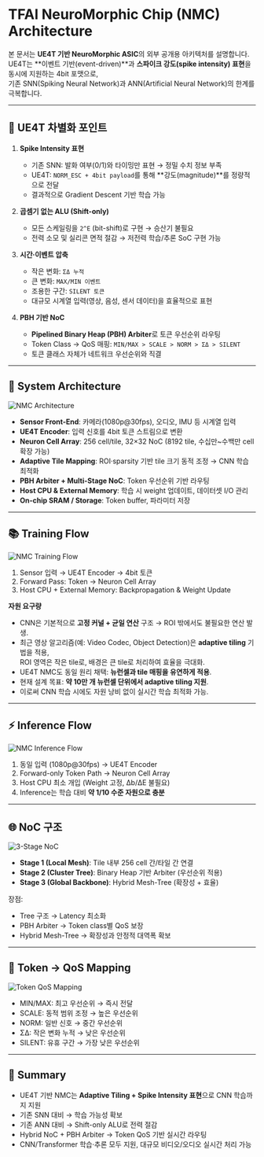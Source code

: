 # TFAI NeuroMorphic Chip (NMC) Architecture

본 문서는 **UE4T 기반 NeuroMorphic ASIC**의 외부 공개용 아키텍처를 설명합니다.  
UE4T는 **이벤트 기반(event-driven)**과 **스파이크 강도(spike intensity) 표현**을 동시에 지원하는 4bit 포맷으로,  
기존 SNN(Spiking Neural Network)과 ANN(Artificial Neural Network)의 한계를 극복합니다.

---

## 🔑 UE4T 차별화 포인트

1. **Spike Intensity 표현**  
   - 기존 SNN: 발화 여부(0/1)와 타이밍만 표현 → 정밀 수치 정보 부족  
   - UE4T: `NORM_ESC + 4bit payload`를 통해 **강도(magnitude)**를 정량적으로 전달  
   - 결과적으로 Gradient Descent 기반 학습 가능

2. **곱셈기 없는 ALU (Shift-only)**  
   - 모든 스케일링을 `2^E` (bit-shift)로 구현 → 승산기 불필요  
   - 전력 소모 및 실리콘 면적 절감 → 저전력 학습/추론 SoC 구현 가능

3. **시간·이벤트 압축**  
   - 작은 변화: `ΣΔ 누적`  
   - 큰 변화: `MAX/MIN 이벤트`  
   - 조용한 구간: `SILENT 토큰`  
   - 대규모 시계열 입력(영상, 음성, 센서 데이터)을 효율적으로 표현

4. **PBH 기반 NoC**  
   - **Pipelined Binary Heap (PBH) Arbiter**로 토큰 우선순위 라우팅  
   - Token Class → QoS 매핑: `MIN/MAX > SCALE > NORM > ΣΔ > SILENT`  
   - 토큰 클래스 자체가 네트워크 우선순위와 직결 

---

## 🧩 System Architecture

![NMC Architecture](diagrams/nmc_architecture.svg)

- **Sensor Front-End**: 카메라(1080p@30fps), 오디오, IMU 등 시계열 입력  
- **UE4T Encoder**: 입력 신호를 4bit 토큰 스트림으로 변환  
- **Neuron Cell Array**: 256 cell/tile, 32×32 NoC (8192 tile, 수십만~수백만 cell 확장 가능)  
- **Adaptive Tile Mapping**: ROI·sparsity 기반 tile 크기 동적 조정 → CNN 학습 최적화  
- **PBH Arbiter + Multi-Stage NoC**: Token 우선순위 기반 라우팅  
- **Host CPU & External Memory**: 학습 시 weight 업데이트, 데이터셋 I/O 관리  
- **On-chip SRAM / Storage**: Token buffer, 파라미터 저장

---

## 📚 Training Flow

![NMC Training Flow](diagrams/nmc_training_flow.svg)

1. Sensor 입력 → UE4T Encoder → 4bit 토큰  
2. Forward Pass: Token → Neuron Cell Array  
3. Host CPU + External Memory: Backpropagation & Weight Update  

**자원 요구량**  
- CNN은 기본적으로 **고정 커널 + 균일 연산** 구조 → ROI 밖에서도 불필요한 연산 발생.  
- 최근 영상 알고리즘(예: Video Codec, Object Detection)은 **adaptive tiling** 기법을 적용,  
  ROI 영역은 작은 tile로, 배경은 큰 tile로 처리하여 효율을 극대화.  
- UE4T NMC도 동일 원리 채택: **뉴런셀과 tile 매핑을 유연하게 적용**.  
- 현재 설계 목표: **약 10만 개 뉴런셀 단위에서 adaptive tiling 지원**.  
- 이로써 CNN 학습 시에도 자원 낭비 없이 실시간 학습 최적화 가능.

---

## ⚡ Inference Flow

![NMC Inference Flow](diagrams/nmc_inference_flow.svg)

1. 동일 입력 (1080p@30fps) → UE4T Encoder  
2. Forward-only Token Path → Neuron Cell Array  
3. Host CPU 최소 개입 (Weight 고정, Δb/ΔE 불필요)  
4. Inference는 학습 대비 **약 1/10 수준 자원으로 충분**

---

## 🌐 NoC 구조

![3-Stage NoC](diagrams/nmc_noc_3stage.svg)

- **Stage 1 (Local Mesh)**: Tile 내부 256 cell 간/타일 간 연결  
- **Stage 2 (Cluster Tree)**: Binary Heap 기반 Arbiter (우선순위 적용)  
- **Stage 3 (Global Backbone)**: Hybrid Mesh-Tree (확장성 + 효율)  

장점:  
- Tree 구조 → Latency 최소화  
- PBH Arbiter → Token class별 QoS 보장  
- Hybrid Mesh-Tree → 확장성과 안정적 대역폭 확보

---

## 🎯 Token → QoS Mapping

![Token QoS Mapping](diagrams/nmc_token_qos.svg)

- MIN/MAX: 최고 우선순위 → 즉시 전달  
- SCALE: 동적 범위 조정 → 높은 우선순위  
- NORM: 일반 신호 → 중간 우선순위  
- ΣΔ: 작은 변화 누적 → 낮은 우선순위  
- SILENT: 유휴 구간 → 가장 낮은 우선순위

---

## 📌 Summary

- UE4T 기반 NMC는 **Adaptive Tiling + Spike Intensity 표현**으로 CNN 학습까지 지원  
- 기존 SNN 대비 → 학습 가능성 확보  
- 기존 ANN 대비 → Shift-only ALU로 전력 절감  
- Hybrid NoC + PBH Arbiter → Token QoS 기반 실시간 라우팅  
- CNN/Transformer 학습·추론 모두 지원, 대규모 비디오/오디오 실시간 처리 가능
